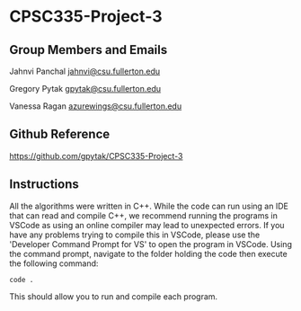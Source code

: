 # CPSC335-Project-3

## Group Members and Emails
Jahnvi Panchal  jahnvi@csu.fullerton.edu

Gregory Pytak   gpytak@csu.fullerton.edu

Vanessa Ragan   azurewings@csu.fullerton.edu

## Github Reference
https://github.com/gpytak/CPSC335-Project-3

## Instructions
All the algorithms were written in C++. While the code can run using an IDE that can read and compile C++, we recommend running the programs in VSCode as using an online compiler may lead to unexpected errors. If you have any problems trying to compile this in VSCode, please use the 'Developer Command Prompt for VS' to open the program in VSCode. Using the command prompt, navigate to the folder holding the code then execute the following command:
    
    code .

This should allow you to run and compile each program.
